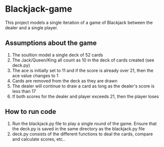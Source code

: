 # Blackjack-game

This project models a single iteration of a game of Blackjack between the dealer and a single player.

## Assumptions about the game
1) The soultion model a single deck of 52 cards
2) The Jack/Queen/King all count as 10 in the deck of cards created (see deck.py)
3) The ace is initially set to 11 and if the score is already over 21, then the ace value changes to 1
4) Cards are removed from the deck as they are drawn
5) The dealer will continue to draw a card as long as the dealer's score is less than 17
6) If both scores for the dealer and player exceeds 21, then the player loses


## How to run code
1) Run the blackjack.py file to play a single round of the game. Ensure that the deck.py is saved in the same directory as the blackjack.py file 
2) deck.py consists of the different functions to deal the cards, compare and calculate scores, etc..

